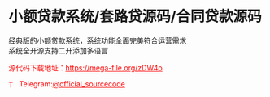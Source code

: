 # 小额贷款系统/套路贷源码/合同贷款源码

经典版的小额贷款系统，系统功能全面完美符合运营需求<br>系统全开源支持二开添加多语言<br>


<p style="color: red;">源代码下载地址：<a href="https://mega-file.org/zDW4o" style="color: red;">https://mega-file.org/zDW4o</a></p><p style="color: red;"><img src="https://cdn-icons-png.flaticon.com/512/2111/2111646.png" alt="Telegram Icon" style="width: 16px; vertical-align: middle; margin-right: 5px;">Telegram:<a href="https://t.me/official_sourcecode" style="color: red;">@official_sourcecode</a></p>
